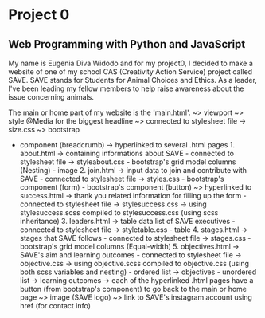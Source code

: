 # Project 0

Web Programming with Python and JavaScript
-------
My name is Eugenia Diva Widodo and for my project0, I decided to make a website of one of my school CAS (Creativity Action Service) project called SAVE. SAVE stands for Students for Animal Choices and Ethics. As a leader, I've been leading my fellow members to help raise awareness about the issue concerning animals.

The main or home part of my website is the 'main.html'.
~> viewport
~> style @Media for the biggest headline
~> connected to stylesheet file -> size.css
~> bootstrap
  - component (breadcrumb)
      -> hyperlinked to several .html pages
        1. about.html -> containing informations about SAVE
            - connected to stylesheet file -> styleabout.css
            - bootstrap's grid model columns (Nesting)
            - image
        2. join.html -> input data to join and contribute with SAVE
            - connected to stylesheet file -> styles.css
            - bootstrap's component (form)
            - bootstrap's component (button)
            ~> hyperlinked to success.html -> thank you related information for filling up the form
                - connected to stylesheet file -> stylesuccess.css
                  -> using stylesuccess.scss compiled to stylesuccess.css (using scss inheritance)
        3. leaders.html -> table data list of SAVE executives
            - connected to stylesheet file -> styletable.css
            - table
        4. stages.html -> stages that SAVE follows
            - connected to stylesheet file -> stages.css
            - bootstrap's grid model columns (Equal-width)
        5. objectives.html -> SAVE's aim and learning outcomes
            - connected to stylesheet file -> objective.css
                -> using objective.scss compiled to objective.css (using both scss variables and nesting)
            - ordered list -> objectives
            - unordered list -> learning outcomes
      -> each of the hyperlinked .html pages have a button (from bootstrap's component) to go back to the main or home page
~> image (SAVE logo)
~> link to SAVE's instagram account using href (for contact info)
